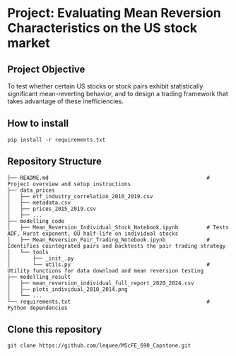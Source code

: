 # Project: Evaluating Mean Reversion Characteristics on the US stock market


## Project Objective
To test whether certain US stocks or stock pairs exhibit statistically significant mean-reverting behavior, and to design a trading framework that takes advantage of these inefficiencies.

## How to install 
```shell
pip install -r requirements.txt
```

## Repository Structure
```shell
├── README.md                                                  # Project overview and setup instructions
├── data_prices
│   ├── etf_industry_correlation_2010_2019.csv
│   ├── metadata.csv
│   ├── prices_2015_2019.csv
│   ├── ...
├── modelling_code
│   ├── Mean_Reversion_Individual_Stock_Notebook.ipynb         # Tests ADF, Hurst exponent, OU half-life on individual stocks
│   ├── Mean_Reversion_Pair_Trading_Notebook.ipynb             # Identifies cointegrated pairs and backtests the pair trading strategy
│   └── tools
│       ├── _init_.py
│       └── utils.py                                           # Utility functions for data download and mean reversion testing
├── modelling_result
│   ├── mean_reversion_individual_full_report_2020_2024.csv
│   ├── plots_individual_2010_2014.png
│   └── ...
└── requirements.txt                                           # Python dependencies
```

## Clone this repository
```shell
git clone https://github.com/lequee/MScFE_690_Capstone.git
```
